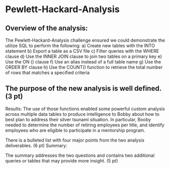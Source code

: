 # Pewlett-Hackard-Analysis

## Overview of the analysis:
The Pewlett-Hackard-Analysis challenge ensured we could demonstrate the utilize SQL to perform the following: 
  a) Create new tables with the INTO statement
  b) Export a table as a CSV file
  c) Filter queries with the WHERE clause
  d) Use the INNER JOIN clause to join two tables on a primary key
  e) Use the ON () clause
  f) Use an alias instead of a full table name
  g) Use the ORDER BY clause
  h) Use the COUNT() function to retrieve the total number of rows that matches a specified criteria

## The purpose of the new analysis is well defined. (3 pt)
Results: The use of those functions enabled some powerful custom analysis across multiple data tables to produce intelligence to Bobby about how to best plan to address their silver tsunami situation. In particular, Booby needed to determine the number of retiring employees per title, and identify employees who are eligible to participate in a mentorship program. 

There is a bulleted list with four major points from the two analysis deliverables. (6 pt)
Summary:

The summary addresses the two questions and contains two additional queries or tables that may provide more insight. (5 pt)
